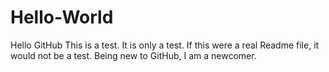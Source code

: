 # Hello-World
Hello GitHub
This is a test. It is only a test. If this were a real Readme file, it would not be a test. 
Being new to GitHub, I am a newcomer. 
